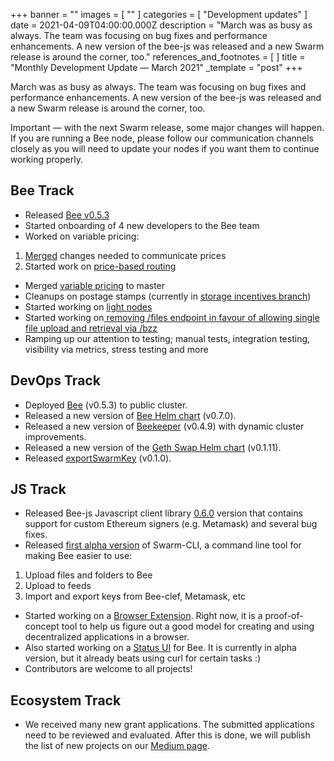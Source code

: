 +++
banner = ""
images = [ "" ]
categories = [ "Development updates" ]
date = 2021-04-09T04:00:00.000Z
description = "March was as busy as always. The team was focusing on bug fixes and performance enhancements. A new version of the bee-js was released and a new Swarm release is around the corner, too."
references_and_footnotes = [ ]
title = "Monthly Development Update — March 2021"
_template = "post"
+++

March was as busy as always. The team was focusing on bug fixes and performance enhancements. A new version of the bee-js was released and a new Swarm release is around the corner, too.

Important — with the next Swarm release, some major changes will happen. If you are running a Bee node, please follow our communication channels closely as you will need to update your nodes if you want them to continue working properly.

## **Bee Track**

- Released [Bee v0.5.3](https://github.com/ethersphere/bee/releases/tag/v0.5.3)
- Started onboarding of 4 new developers to the Bee team
- Worked on variable pricing:

1. [Merged](https://github.com/ethersphere/bee/pull/1134) changes needed to communicate prices
2. Started work on [price-based routing](https://github.com/ethersphere/bee/issues/1272)

- Merged [variable pricing](https://github.com/ethersphere/bee/issues/134) to master
- Cleanups on postage stamps (currently in [storage incentives branch](https://github.com/ethersphere/bee/tree/storage-incentives))
- Started working on [light nodes](https://github.com/ethersphere/bee/issues/1242)
- Started working on[ removing /files endpoint in favour of allowing single file upload and retrieval via /bzz](https://github.com/ethersphere/bee/issues/1444)
- Ramping up our attention to testing; manual tests, integration testing, visibility via metrics, stress testing and more

## **DevOps Track**

- Deployed [Bee](https://github.com/ethersphere/bee) (v0.5.3) to public cluster.
- Released a new version of [Bee Helm chart](https://github.com/ethersphere/helm/tree/master/charts/bee) (v0.7.0).
- Released a new version of [Beekeeper](https://github.com/ethersphere/beekeeper) (v0.4.9) with dynamic cluster improvements.
- Released a new version of the [Geth Swap Helm chart](https://github.com/ethersphere/helm/tree/master/charts/geth-swap) (v0.1.11).
- Released [exportSwarmKey](https://github.com/ethersphere/exportSwarmKey) (v0.1.0).

## **JS Track**

- Released Bee-js Javascript client library [0.6.0](https://github.com/ethersphere/bee-js/releases/tag/v0.6.0) version that contains support for custom Ethereum signers (e.g. Metamask) and several bug fixes.
- Released [first alpha version](https://github.com/ethersphere/swarm-cli/releases/tag/v0.5.1) of Swarm-CLI, a command line tool for making Bee easier to use:

1. Upload files and folders to Bee
2. Upload to feeds
3. Import and export keys from Bee-clef, Metamask, etc

- Started working on a [Browser Extension](https://github.com/ethersphere/swarm-extension). Right now, it is a proof-of-concept tool to help us figure out a good model for creating and using decentralized applications in a browser.
- Also started working on a [Status UI](https://github.com/ethersphere/bee-status) for Bee. It is currently in alpha version, but it already beats using curl for certain tasks :)
- Contributors are welcome to all projects!

## **Ecosystem Track**

- We received many new grant applications. The submitted applications need to be reviewed and evaluated. After this is done, we will publish the list of new projects on our [Medium page](https://medium.com/ethereum-swarm).

